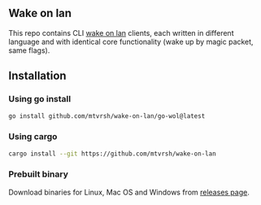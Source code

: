 ## Wake on lan

This repo contains CLI [wake on lan](https://en.wikipedia.org/wiki/Wake-on-LAN) clients,
each written in different language and with identical core functionality (wake up by magic packet, same flags).

## Installation

### Using go install

```sh
go install github.com/mtvrsh/wake-on-lan/go-wol@latest
```

### Using cargo

```sh
cargo install --git https://github.com/mtvrsh/wake-on-lan
```

### Prebuilt binary

Download binaries for Linux, Mac OS and Windows from [releases page](https://github.com/mtvrsh/wake-on-lan/releases).
